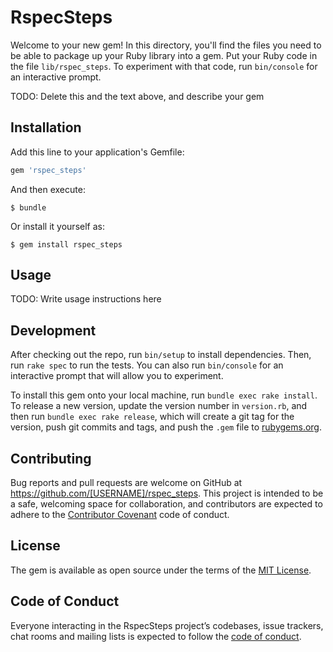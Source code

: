 # RspecSteps

Welcome to your new gem! In this directory, you'll find the files you need to be able to package up your Ruby library into a gem. Put your Ruby code in the file `lib/rspec_steps`. To experiment with that code, run `bin/console` for an interactive prompt.

TODO: Delete this and the text above, and describe your gem

## Installation

Add this line to your application's Gemfile:

```ruby
gem 'rspec_steps'
```

And then execute:

    $ bundle

Or install it yourself as:

    $ gem install rspec_steps

## Usage

TODO: Write usage instructions here

## Development

After checking out the repo, run `bin/setup` to install dependencies. Then, run `rake spec` to run the tests. You can also run `bin/console` for an interactive prompt that will allow you to experiment.

To install this gem onto your local machine, run `bundle exec rake install`. To release a new version, update the version number in `version.rb`, and then run `bundle exec rake release`, which will create a git tag for the version, push git commits and tags, and push the `.gem` file to [rubygems.org](https://rubygems.org).

## Contributing

Bug reports and pull requests are welcome on GitHub at https://github.com/[USERNAME]/rspec_steps. This project is intended to be a safe, welcoming space for collaboration, and contributors are expected to adhere to the [Contributor Covenant](http://contributor-covenant.org) code of conduct.

## License

The gem is available as open source under the terms of the [MIT License](https://opensource.org/licenses/MIT).

## Code of Conduct

Everyone interacting in the RspecSteps project’s codebases, issue trackers, chat rooms and mailing lists is expected to follow the [code of conduct](https://github.com/[USERNAME]/rspec_steps/blob/master/CODE_OF_CONDUCT.md).
